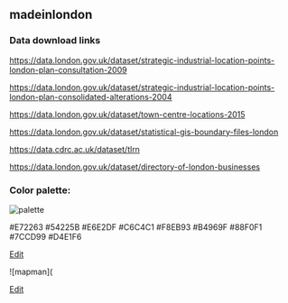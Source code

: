 ## madeinlondon


### Data download links

https://data.london.gov.uk/dataset/strategic-industrial-location-points-london-plan-consultation-2009

https://data.london.gov.uk/dataset/strategic-industrial-location-points-london-plan-consolidated-alterations-2004

https://data.london.gov.uk/dataset/town-centre-locations-2015

https://data.london.gov.uk/dataset/statistical-gis-boundary-files-london

https://data.cdrc.ac.uk/dataset/tlrn

https://data.london.gov.uk/dataset/directory-of-london-businesses


### Color palette:

![palette](https://github.com/npalomin/madeinlondon/blob/master/color%20palette.png)

#E72263
#54225B
#E6E2DF
#C6C4C1
#F8EB93
#B4969F
#88F0F1
#7CCD99
#D4E1F6

<a href="https://www.draw.io/?mode=github#Hnpalomin%2Fmadeinlondon%2Fmaster%2Fcolor%20palette.png">Edit</a>

![mapman](

<a href="https://www.draw.io/?lightbox=1&highlight=0000ff&edit=_blank&layers=1&nav=1&title=map_man.png#Uhttps%3A%2F%2Fraw.githubusercontent.com%2Fnpalomin%2Fmadeinlondon%2Fmaster%2Fmap_man.png">Edit</a>
